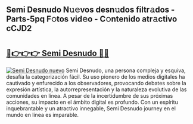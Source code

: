 ## Semi Desnudo N𝚞𝚎vos desn𝚞dos filtr𝚊dos - Parts-5pq F𝚘tos vid𝚎o - C𝚘ntenido atr𝚊ctivo cCJD2

# <h2><a href="http://mbadplm.tromn.icu/?c=Semi+Desnudo">🔗👉👉👉 Semi Desnudo 🔗🔗</a></h2>

[![Semi Desnudo nuevo](https://i.imgur.com/pEAQMta.gif)](http://mbadplm.tromn.icu/?c=Semi+Desnudo)
Semi Desnudo, una persona compleja y esquiva, desafía la categorización fácil. Su uso pionero de los medios digitales ha cautivado y enfurecido a los observadores, provocando debates sobre la expresión artística, la autorrepresentación y la naturaleza evolutiva de las comunidades en línea. A pesar de la incertidumbre de sus próximas acciones, su impacto en el ámbito digital es profundo. Con un espíritu inquebrantable y un atractivo innegable, Semi Desnudo journey en el mundo en línea es imparable.
